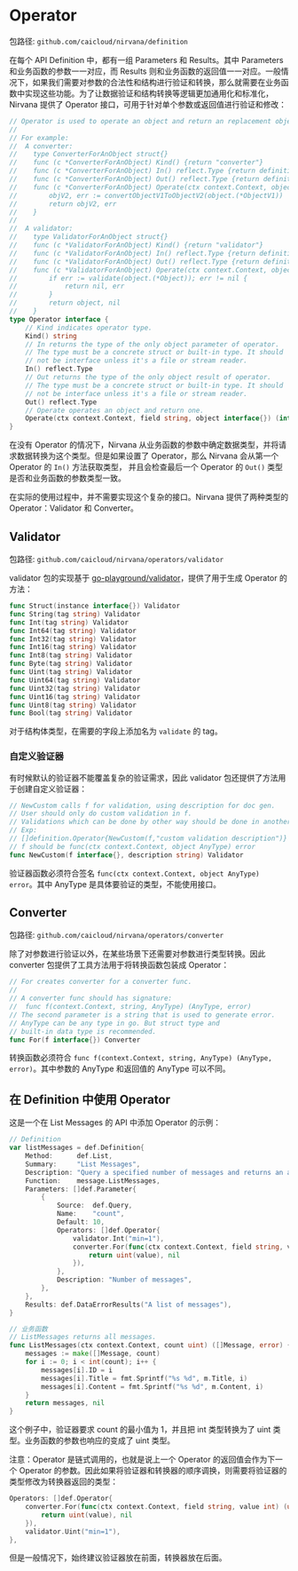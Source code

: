 # Operator

包路径: `github.com/caicloud/nirvana/definition`

在每个 API Definition 中，都有一组 Parameters 和 Results。其中 Parameters 和业务函数的参数一一对应，而 Results 则和业务函数的返回值一一对应。一般情况下，如果我们需要对参数的合法性和结构进行验证和转换，那么就需要在业务函数中实现这些功能。为了让数据验证和结构转换等逻辑更加通用化和标准化，Nirvana 提供了 Operator 接口，可用于针对单个参数或返回值进行验证和修改：
```go
// Operator is used to operate an object and return an replacement object.
//
// For example:
//  A converter:
//    type ConverterForAnObject struct{}
//    func (c *ConverterForAnObject) Kind() {return "converter"}
//    func (c *ConverterForAnObject) In() reflect.Type {return definition.TypeOf(&ObjectV1{})}
//    func (c *ConverterForAnObject) Out() reflect.Type {return definition.TypeOf(&ObjectV2{})}
//    func (c *ConverterForAnObject) Operate(ctx context.Context, object interface{}) (interface{}, error) {
//        objV2, err := convertObjectV1ToObjectV2(object.(*ObjectV1))
//        return objV2, err
//    }
//
//  A validator:
//    type ValidatorForAnObject struct{}
//    func (c *ValidatorForAnObject) Kind() {return "validator"}
//    func (c *ValidatorForAnObject) In() reflect.Type {return definition.TypeOf(&Object{})}
//    func (c *ValidatorForAnObject) Out() reflect.Type {return definition.TypeOf(&Object{})}
//    func (c *ValidatorForAnObject) Operate(ctx context.Context, object interface{}) (interface{}, error) {
//        if err := validate(object.(*Object)); err != nil {
//            return nil, err
//        }
//        return object, nil
//    }
type Operator interface {
	// Kind indicates operator type.
	Kind() string
	// In returns the type of the only object parameter of operator.
	// The type must be a concrete struct or built-in type. It should
	// not be interface unless it's a file or stream reader.
	In() reflect.Type
	// Out returns the type of the only object result of operator.
	// The type must be a concrete struct or built-in type. It should
	// not be interface unless it's a file or stream reader.
	Out() reflect.Type
	// Operate operates an object and return one.
	Operate(ctx context.Context, field string, object interface{}) (interface{}, error)
}
```

在没有 Operator 的情况下，Nirvana 从业务函数的参数中确定数据类型，并将请求数据转换为这个类型。但是如果设置了 Operator，那么 Nirvana 会从第一个 Operator 的 `In()` 方法获取类型，
并且会检查最后一个 Operator 的 `Out()` 类型是否和业务函数的参数类型一致。

在实际的使用过程中，并不需要实现这个复杂的接口。Nirvana 提供了两种类型的 Operator：Validator 和 Converter。

## Validator

包路径: `github.com/caicloud/nirvana/operators/validator`

validator 包的实现基于 [go-playground/validator](https://godoc.org/gopkg.in/go-playground/validator.v9)，提供了用于生成 Operator 的方法：
```go
func Struct(instance interface{}) Validator
func String(tag string) Validator
func Int(tag string) Validator
func Int64(tag string) Validator
func Int32(tag string) Validator
func Int16(tag string) Validator
func Int8(tag string) Validator
func Byte(tag string) Validator
func Uint(tag string) Validator
func Uint64(tag string) Validator
func Uint32(tag string) Validator
func Uint16(tag string) Validator
func Uint8(tag string) Validator
func Bool(tag string) Validator
```
对于结构体类型，在需要的字段上添加名为 `validate` 的 tag。

### 自定义验证器
有时候默认的验证器不能覆盖复杂的验证需求，因此 validator 包还提供了方法用于创建自定义验证器：
```go
// NewCustom calls f for validation, using description for doc gen.
// User should only do custom validation in f.
// Validations which can be done by other way should be done in another Operator.
// Exp:
// []definition.Operator{NewCustom(f,"custom validation description")}
// f should be func(ctx context.Context, object AnyType) error
func NewCustom(f interface{}, description string) Validator
```
验证器函数必须符合签名 `func(ctx context.Context, object AnyType) error`。其中 AnyType 是具体要验证的类型，不能使用接口。

## Converter

包路径: `github.com/caicloud/nirvana/operators/converter`

除了对参数进行验证以外，在某些场景下还需要对参数进行类型转换。因此 converter 包提供了工具方法用于将转换函数包装成 Operator：
```go
// For creates converter for a converter func.
//
// A converter func should has signature:
//  func f(context.Context, string, AnyType) (AnyType, error)
// The second parameter is a string that is used to generate error.
// AnyType can be any type in go. But struct type and
// built-in data type is recommended.
func For(f interface{}) Converter
```
转换函数必须符合 `func f(context.Context, string, AnyType) (AnyType, error)`。其中参数的 AnyType 和返回值的 AnyType 可以不同。

## 在 Definition 中使用 Operator
这是一个在 List Messages 的 API 中添加 Operator 的示例：
```go
// Definition
var listMessages = def.Definition{
	Method:      def.List,
	Summary:     "List Messages",
	Description: "Query a specified number of messages and returns an array",
	Function:    message.ListMessages,
	Parameters: []def.Parameter{
		{
			Source:  def.Query,
			Name:    "count",
			Default: 10,
			Operators: []def.Operator{
				validator.Int("min=1"),
				converter.For(func(ctx context.Context, field string, value int) (uint, error) {
					return uint(value), nil
				}),
			},
			Description: "Number of messages",
		},
	},
	Results: def.DataErrorResults("A list of messages"),
}

// 业务函数
// ListMessages returns all messages.
func ListMessages(ctx context.Context, count uint) ([]Message, error) {
	messages := make([]Message, count)
	for i := 0; i < int(count); i++ {
		messages[i].ID = i
		messages[i].Title = fmt.Sprintf("%s %d", m.Title, i)
		messages[i].Content = fmt.Sprintf("%s %d", m.Content, i)
	}
	return messages, nil
}
```
这个例子中，验证器要求 count 的最小值为 1，并且把 int 类型转换为了 uint 类型。业务函数的参数也响应的变成了 uint 类型。

注意：Operator 是链式调用的，也就是说上一个 Operator 的返回值会作为下一个 Operator 的参数。因此如果将验证器和转换器的顺序调换，则需要将验证器的类型修改为转换器返回的类型：
```go
Operators: []def.Operator{
	converter.For(func(ctx context.Context, field string, value int) (uint, error) {
		return uint(value), nil
	}),
	validator.Uint("min=1"),
},
```
但是一般情况下，始终建议验证器放在前面，转换器放在后面。
